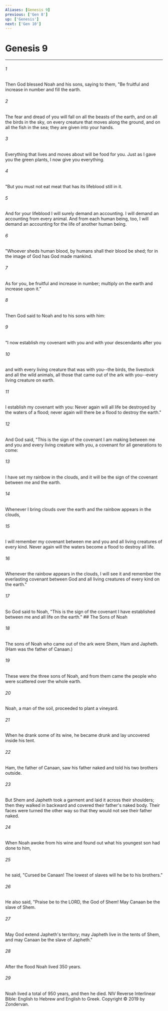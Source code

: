 ```yaml
---
Aliases: [Genesis 9]
previous: ['Gen 8']
up: ['Genesis']
next: ['Gen 10']
---
```

# Genesis 9

***


###### 1 
Then God blessed Noah and his sons, saying to them, "Be fruitful and increase in number and fill the earth. 

###### 2 
The fear and dread of you will fall on all the beasts of the earth, and on all the birds in the sky, on every creature that moves along the ground, and on all the fish in the sea; they are given into your hands. 

###### 3 
Everything that lives and moves about will be food for you. Just as I gave you the green plants, I now give you everything. 

###### 4 
"But you must not eat meat that has its lifeblood still in it. 

###### 5 
And for your lifeblood I will surely demand an accounting. I will demand an accounting from every animal. And from each human being, too, I will demand an accounting for the life of another human being. 

###### 6 
"Whoever sheds human blood, by humans shall their blood be shed; for in the image of God has God made mankind. 

###### 7 
As for you, be fruitful and increase in number; multiply on the earth and increase upon it." 

###### 8 
Then God said to Noah and to his sons with him: 

###### 9 
"I now establish my covenant with you and with your descendants after you 

###### 10 
and with every living creature that was with you--the birds, the livestock and all the wild animals, all those that came out of the ark with you--every living creature on earth. 

###### 11 
I establish my covenant with you: Never again will all life be destroyed by the waters of a flood; never again will there be a flood to destroy the earth." 

###### 12 
And God said, "This is the sign of the covenant I am making between me and you and every living creature with you, a covenant for all generations to come: 

###### 13 
I have set my rainbow in the clouds, and it will be the sign of the covenant between me and the earth. 

###### 14 
Whenever I bring clouds over the earth and the rainbow appears in the clouds, 

###### 15 
I will remember my covenant between me and you and all living creatures of every kind. Never again will the waters become a flood to destroy all life. 

###### 16 
Whenever the rainbow appears in the clouds, I will see it and remember the everlasting covenant between God and all living creatures of every kind on the earth." 

###### 17 
So God said to Noah, "This is the sign of the covenant I have established between me and all life on the earth." ## The Sons of Noah 

###### 18 
The sons of Noah who came out of the ark were Shem, Ham and Japheth. (Ham was the father of Canaan.) 

###### 19 
These were the three sons of Noah, and from them came the people who were scattered over the whole earth. 

###### 20 
Noah, a man of the soil, proceeded to plant a vineyard. 

###### 21 
When he drank some of its wine, he became drunk and lay uncovered inside his tent. 

###### 22 
Ham, the father of Canaan, saw his father naked and told his two brothers outside. 

###### 23 
But Shem and Japheth took a garment and laid it across their shoulders; then they walked in backward and covered their father's naked body. Their faces were turned the other way so that they would not see their father naked. 

###### 24 
When Noah awoke from his wine and found out what his youngest son had done to him, 

###### 25 
he said, "Cursed be Canaan! The lowest of slaves will he be to his brothers." 

###### 26 
He also said, "Praise be to the LORD, the God of Shem! May Canaan be the slave of Shem. 

###### 27 
May God extend Japheth's territory; may Japheth live in the tents of Shem, and may Canaan be the slave of Japheth." 

###### 28 
After the flood Noah lived 350 years. 

###### 29 
Noah lived a total of 950 years, and then he died. NIV Reverse Interlinear Bible: English to Hebrew and English to Greek. Copyright © 2019 by Zondervan.
